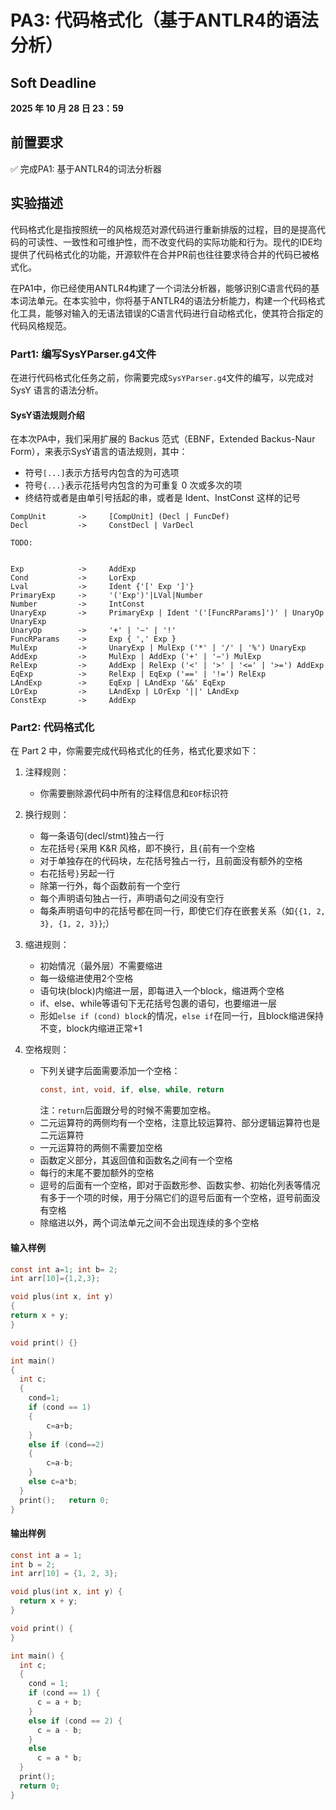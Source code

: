 # PA3: 代码格式化（基于ANTLR4的语法分析）

## Soft Deadline

**2025 年 10 月 28 日 23：59**

## 前置要求

✅ 完成PA1: 基于ANTLR4的词法分析器

## 实验描述

代码格式化是指​​按照统一的风格规范对源代码进行重新排版的过程​​，目的是提高代码的可读性、一致性和可维护性，而不改变代码的实际功能和行为。现代的IDE均提供了代码格式化的功能，开源软件在合并PR前也往往要求待合并的代码已被格式化。

在PA1中，你已经使用ANTLR4构建了一个词法分析器，能够识别C语言代码的基本词法单元。在本实验中，你将基于ANTLR4的语法分析能力，构建一个代码格式化工具，能够对输入的无语法错误的C语言代码进行自动格式化，使其符合指定的代码风格规范。

### Part1: 编写SysYParser.g4文件

在进行代码格式化任务之前，你需要完成`SysYParser.g4`文件的编写，以完成对 SysY 语言的语法分析。

#### SysY语法规则介绍

在本次PA中，我们采用扩展的 Backus 范式（EBNF，Extended Backus-Naur Form），来表示SysY语言的语法规则，其中：

- 符号`[...]`表示方括号内包含的为可选项 
-  符号`{...}`表示花括号内包含的为可重复 0 次或多次的项 
-  终结符或者是由单引号括起的串，或者是 Ident、InstConst 这样的记号

```
CompUnit       ->     [CompUnit] (Decl | FuncDef)
Decl           ->     ConstDecl | VarDecl

TODO:


Exp            ->     AddExp
Cond           ->     LorExp
Lval           ->     Ident {'[' Exp ']'}
PrimaryExp     ->     '('Exp')'|LVal|Number
Number         ->     IntConst
UnaryExp       ->     PrimaryExp | Ident '('[FuncRParams]')' | UnaryOp UnaryExp
UnaryOp        ->     '+' | '−' | '!'
FuncRParams    ->     Exp { ',' Exp }
MulExp         ->     UnaryExp | MulExp ('*' | '/' | '%') UnaryExp
AddExp         ->     MulExp | AddExp ('+' | '−') MulExp
RelExp         ->     AddExp | RelExp ('<' | '>' | '<=' | '>=') AddExp
EqExp          ->     RelExp | EqExp ('==' | '!=') RelExp
LAndExp        ->     EqExp | LAndExp '&&' EqExp
LOrExp         ->     LAndExp | LOrExp '||' LAndExp
ConstExp       ->     AddExp 
```
### Part2: 代码格式化

在 Part 2 中，你需要完成代码格式化的任务，格式化要求如下：

1. 注释规则：
    - 你需要删除源代码中所有的注释信息和`EOF`标识符
2. 换行规则：
    - 每一条语句(decl/stmt)独占一行
    - 左花括号`{`采用 K&R 风格，即不换行，且`{`前有一个空格
    - 对于单独存在的代码块，左花括号独占一行，且前面没有额外的空格
    - 右花括号`}`另起一行
    - 除第一行外，每个函数前有一个空行
    - 每个声明语句独占一行，声明语句之间没有空行
    - 每条声明语句中的花括号都在同一行，即使它们存在嵌套关系（如`{{1, 2, 3}, {1, 2, 3}}`;）

3. 缩进规则：
    - 初始情况（最外层）不需要缩进
    - 每一级缩进使用2个空格
    - 语句块(block)内缩进一层，即每进入一个block，缩进两个空格
    - if、else、while等语句下无花括号包裹的语句，也要缩进一层
    - 形如`else if (cond) block`的情况，`else if`在同一行，且block缩进保持不变，block内缩进正常+1

4. 空格规则：
    - 下列关键字后面需要添加一个空格：
        ```c
        const, int, void, if, else, while, return
        ```
        注：`return`后面跟分号的时候不需要加空格。
    - 二元运算符的两侧均有一个空格，注意比较运算符、部分逻辑运算符也是二元运算符
    - 一元运算符的两侧不需要加空格
    - 函数定义部分，其返回值和函数名之间有一个空格
    - 每行的末尾不要加额外的空格
    - 逗号的后面有一个空格，即对于函数形参、函数实参、初始化列表等情况有多于一个项的时候，用于分隔它们的逗号后面有一个空格，逗号前面没有空格
    - 除缩进以外，两个词法单元之间不会出现连续的多个空格

#### 输入样例

```c
const int a=1; int b= 2;
int arr[10]={1,2,3};

void plus(int x, int y) 
{
return x + y;
}

void print() {}

int main() 
{
  int c;
  {
    cond=1;
    if (cond == 1) 
    {
        c=a+b;
    } 
    else if (cond==2) 
    {
        c=a-b;
    }
    else c=a*b;
  }
  print();   return 0;
}
```

#### 输出样例

```c
const int a = 1;
int b = 2;
int arr[10] = {1, 2, 3};

void plus(int x, int y) {
  return x + y;
}

void print() {
}

int main() {
  int c;
  {
    cond = 1;
    if (cond == 1) {
      c = a + b;
    } 
    else if (cond == 2) {
      c = a - b;
    }
    else
      c = a * b;
  }
  print();
  return 0;
}
```
